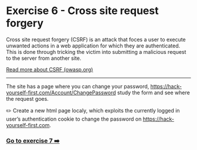 
# Exercise 6 - Cross site request forgery

Cross site request forgery (CSRF) is an attack that foces a user to execute unwanted actions in a web application for which they are authenticated. This is done through tricking the victim into submitting a malicious request to the server from another site. 

[Read more about CSRF (owasp.org)](https://www.owasp.org/index.php/Cross-Site_Request_Forgery_(CSRF))

---

The site has a page where you can change your password, https://hack-yourself-first.com/Account/ChangePassword study the form and see where the request goes.

:pencil2: Create a new html page localy, which exploits the currently logged in user’s authentication cookie to change the password on https://hack-yourself-first.com. 

### [Go to exercise 7 :arrow_right:](../exercise-7/README.md)